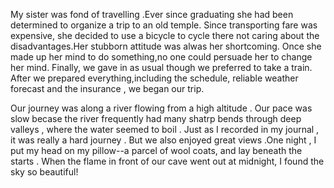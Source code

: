 My sister was fond of travelling .Ever since graduating she had been determined to organize a trip to an old temple. Since transporting fare was expensive, she decided to use a bicycle to cycle there not caring about the disadvantages.Her stubborn attitude was alwas her shortcoming. Once she made up her mind to do something,no one could persuade her to change her mind. Finally, we gave in as usual though we preferred to take a train. After we prepared everything,including the schedule, reliable weather forecast and the insurance , we began our trip.

Our journey was along a river flowing from a high altitude . Our pace was slow becase the river frequently had many shatrp bends through deep valleys , where the water seemed to boil . Just as I recorded in my  journal , it was really a hard journey . But we also enjoyed  great views .One night , I put my head on my pillow--a parcel of wool coats, and lay beneath the starts . When the flame in front of our cave went out at midnight, I found the sky so beautiful!